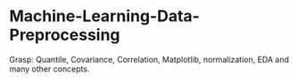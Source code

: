 # Machine-Learning-Data-Preprocessing
Grasp: Quantile, Covariance, Correlation, Matplotlib, normalization, EDA and many other concepts.
